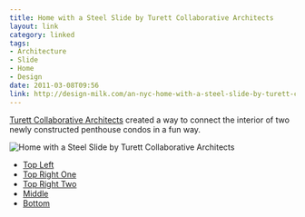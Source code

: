 ```yaml
---
title: Home with a Steel Slide by Turett Collaborative Architects
layout: link
category: linked
tags:
- Architecture
- Slide
- Home
- Design
date: 2011-03-08T09:56
link: http://design-milk.com/an-nyc-home-with-a-steel-slide-by-turett-collaborative-architects/
---
```


[Turett Collaborative Architects](http://www.turettarch.com/) created a way to connect the interior of two newly constructed penthouse condos in a fun way.

<div class="inline illustration">
	<img src="http://mylesbraithwaite.com/media/uploads/posts/2011-03-08-home-with-a-steel-slide-by-turett-collaborative-architects/home-with-a-steel-slide-by-turett-collaborative-architects.jpg" alt="Home with a Steel Slide by Turett Collaborative Architects">
</div>

* [Top Left](http://mylesbraithwaite.com/media/uploads/posts/2011-03-08-home-with-a-steel-slide-by-turett-collaborative-architects/home-with-a-steel-slide-by-turett-collaborative-architects-2.jpeg "Home with a Steel Slide by Turett Collaborative Architects")
* [Top Right One](http://mylesbraithwaite.com/media/uploads/posts/2011-03-08-home-with-a-steel-slide-by-turett-collaborative-architects/home-with-a-steel-slide-by-turett-collaborative-architects-3.jpeg "Home with a Steel Slide by Turett Collaborative Architects")
* [Top Right Two](http://mylesbraithwaite.com/media/uploads/posts/2011-03-08-home-with-a-steel-slide-by-turett-collaborative-architects/home-with-a-steel-slide-by-turett-collaborative-architects-1.jpeg "Home with a Steel Slide by Turett Collaborative Architects")
* [Middle](http://mylesbraithwaite.com/media/uploads/posts/2011-03-08-home-with-a-steel-slide-by-turett-collaborative-architects/home-with-a-steel-slide-by-turett-collaborative-architects-5.jpeg "Home with a Steel Slide by Turett Collaborative Architects")
* [Bottom](http://mylesbraithwaite.com/media/uploads/posts/2011-03-08-home-with-a-steel-slide-by-turett-collaborative-architects/home-with-a-steel-slide-by-turett-collaborative-architects-4.jpeg "Home with a Steel Slide by Turett Collaborative Architects")
